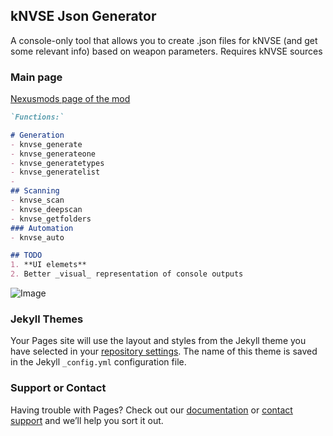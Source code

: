 ## kNVSE Json Generator

A console-only tool that allows you to create .json files for kNVSE (and get some relevant info) based on weapon parameters. Requires kNVSE sources

### Main page

[Nexusmods page of the mod](https://www.nexusmods.com/newvegas/mods/75569)

```markdown
`Functions:`

# Generation
- knvse_generate
- knvse_generateone
- knvse_generatetypes
- knvse_generatelist
- 
## Scanning
- knvse_scan
- knvse_deepscan
- knvse_getfolders
### Automation
- knvse_auto

## TODO
1. **UI elemets**
2. Better _visual_ representation of console outputs
```
![Image](https://media.discordapp.net/attachments/466980499013894150/949658723624816740/generatecommand.png)

### Jekyll Themes

Your Pages site will use the layout and styles from the Jekyll theme you have selected in your [repository settings](https://github.com/MaggotHATE/knvse_generator/settings/pages). The name of this theme is saved in the Jekyll `_config.yml` configuration file.

### Support or Contact

Having trouble with Pages? Check out our [documentation](https://docs.github.com/categories/github-pages-basics/) or [contact support](https://support.github.com/contact) and we’ll help you sort it out.

